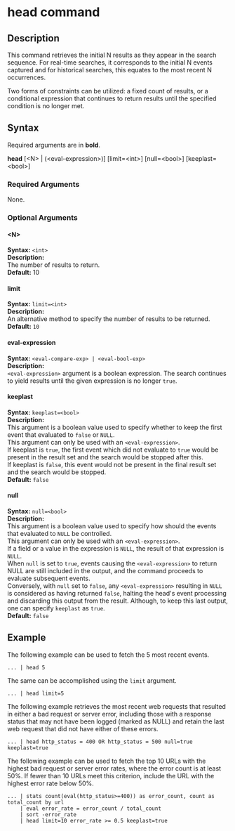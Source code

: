 # head command

## Description

This command retrieves the initial N results as they appear in the search sequence. For real-time searches, it corresponds to the initial N events captured and for historical searches, this equates to the most recent N occurrences.

Two forms of constraints can be utilized: a fixed count of results, or a conditional expression that continues to return results until the specified condition is no longer met.

## Syntax
Required arguments are in **bold**.

**head**
[\<N\> | (\<eval-expression\>)]
[limit=\<int\>]
[null=\<bool\>]
[keeplast=\<bool\>]


### Required Arguments

None.


### Optional Arguments

#### \<N\>
**Syntax:** `<int>`\
**Description:**\
The number of results to return.\
**Default:** 10



#### limit
**Syntax:** `limit=<int>`\
**Description:**\
An alternative method to specify the number of results to be returned.\
**Default:** `10`



#### eval-expression
**Syntax:** `<eval-compare-exp> | <eval-bool-exp>`\
**Description:** \
`<eval-expression>` argument is a boolean expression. 
The search continues to yield results until the given expression is no longer `true`.



#### keeplast
**Syntax:** `keeplast=<bool>`\
**Description:**\
This argument is a boolean value used to specify whether to keep the first event that evaluated to `false` or `NULL`.\
This argument can only be used with an `<eval-expression>`.\
If keeplast is `true`, the first event which did not evaluate to `true` would be present in the result set and the search would be stopped after this.\
If keeplast is `false`, this event would not be present in the final result set and the search would be stopped.\
**Default:** `false`

#### null
**Syntax:** `null=<bool>`\
**Description:**\
This argument is a boolean value used to specify how should the events that evaluated to `NULL` be controlled.\
This argument can only be used with an `<eval-expression>`.\
If a field or a value in the expression is `NULL`, the result of that expression is `NULL`.\
When `null` is set to `true`, events causing the `<eval-expression>` to return NULL are still included in the output, and the command proceeds to evaluate subsequent events.\
Conversely, with `null` set to `false`, any `<eval-expression>` resulting in `NULL` is considered as having returned `false`, halting the head's event processing and discarding this output from the result. Although, to keep this last output, one can specify `keeplast` as `true`.\
**Default:** `false`


## Example

The following example can be used to fetch the 5 most recent events.
```
... | head 5
```
The same can be accomplished using the `limit` argument.
```
... | head limit=5
```

The following example retrieves the most recent web requests that resulted in either a bad request or server error, including those with a response status that may not have been logged (marked as NULL) and retain the last web request that did not have either of these errors.
```
... | head http_status = 400 OR http_status = 500 null=true keeplast=true
```

The following example can be used to fetch the top 10 URLs with the highest bad request or server error rates, where the error count is at least 50%. If fewer than 10 URLs meet this criterion, include the URL with the highest error rate below 50%.
```
... | stats count(eval(http_status>=400)) as error_count, count as total_count by url 
    | eval error_rate = error_count / total_count 
    | sort -error_rate
    | head limit=10 error_rate >= 0.5 keeplast=true
```



